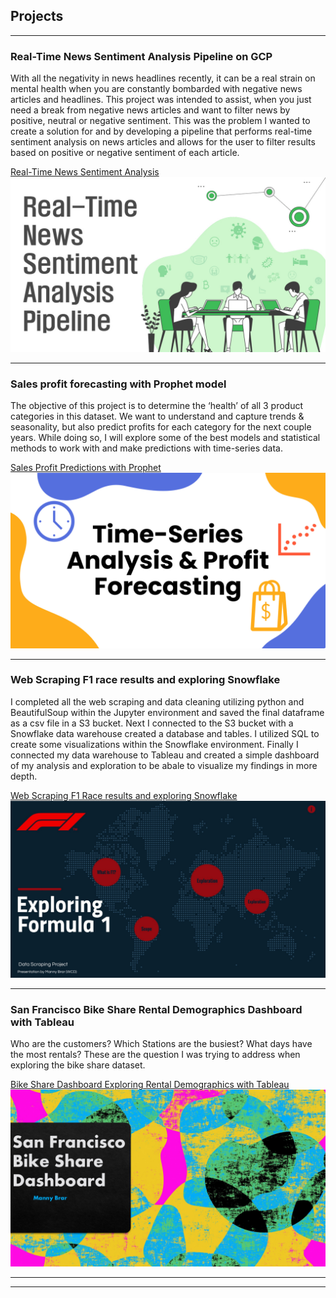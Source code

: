 ## Projects

---

### Real-Time News Sentiment Analysis Pipeline on GCP
With all the negativity in news headlines recently, it can be a real strain on mental health when you are constantly bombarded with negative news articles and headlines. This project was intended to assist, when you just need a break from negative news articles and want to filter news by positive, neutral or negative sentiment. This was the problem I wanted to create a solution for and by developing a pipeline that performs real-time sentiment analysis on news articles and allows for the user to filter results based on positive or negative sentiment of each article.

[Real-Time News Sentiment Analysis]('https://github.com/Manny-Brar/Real-Time-News-Sentiment-Analysis-Pipeline-GCP')
<img src="images/bandicam 2021-01-26 17-25-43-560.jpg"/>

---

### Sales profit forecasting with Prophet model
The objective of this project is to determine the ‘health’ of all 3 product categories in this dataset. We want to understand and capture trends & seasonality, but also predict profits for each category for the next couple years. While doing so, I will explore some of the best models and statistical methods to work with and make predictions with time-series data.

[Sales Profit Predictions with Prophet]('https://github.com/Manny-Brar/F1-WebScraping-SnowflakeDB')
<img src="images/bandicam 2021-02-06 15-59-19-940.jpg"/>

---

### Web Scraping F1 race results and exploring Snowflake
I completed all the web scraping and data cleaning utilizing python and BeautifulSoup within the Jupyter environment and saved the final dataframe as a csv file in a S3 bucket. Next I connected to the S3 bucket with a Snowflake data warehouse created a database and tables. I utilized SQL to create some visualizations within the Snowflake environment. Finally I connected my data warehouse to Tableau and created a simple dashboard of my analysis and exploration to be abale to visualize my findings in more depth.

[Web Scraping F1 Race results and exploring Snowflake]('https://github.com/Manny-Brar/F1-WebScraping-SnowflakeDB')
<img src="images/bandicam 2021-02-06 13-41-58-874.jpg"/>

---

### San Francisco Bike Share Rental Demographics Dashboard with Tableau
Who are the customers? Which Stations are the busiest? What days have the most rentals?
These are the question I was trying to address when exploring the bike share dataset.

[Bike Share Dashboard Exploring Rental Demographics with Tableau]('https://github.com/Manny-Brar/Dashboard-SanFran-Bikeshare-Rental-Demographics-Tableau')
<img src="images/bandicam 2021-02-06 16-05-27-005.jpg"/>


---




---

<!-- Remove above link if you don't want to attibute -->

